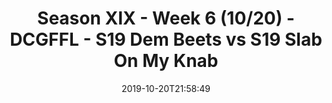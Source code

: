---
title: Season XIX - Week 6 (10/20) - DCGFFL - S19 Dem Beets vs S19 Slab On My Knab
teams-score:
- team: _teams/maroon-2.md
  score: 0
- team: _teams/concrete-grey.md
  score: 36
mvp: Rain
game-ball: Rain
season: 19
week: 6
date: '2019-10-20T21:58:49'
pageid: season-xix-week-6-10-20-7034-vs-7029
---
